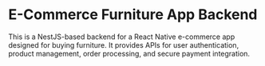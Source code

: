 # E-Commerce Furniture App Backend

This is a NestJS-based backend for a React Native e-commerce app designed for buying furniture. It provides APIs for user authentication, product management, order processing, and secure payment integration.
